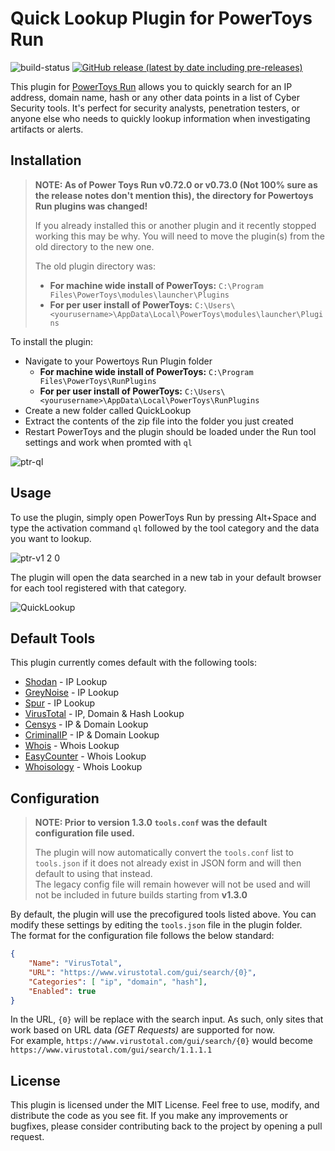 # Quick Lookup Plugin for PowerToys Run

![build-status](https://github.com/GTGalaxi/quick-lookup-ptrun/actions/workflows/dotnet.yml/badge.svg) [![GitHub release (latest by date including pre-releases)](https://img.shields.io/github/v/release/GTGalaxi/quick-lookup-ptrun?include_prereleases)](https://github.com/GTGalaxi/quick-lookup-ptrun/releases)

This plugin for [PowerToys Run](https://learn.microsoft.com/en-us/windows/powertoys/run) allows you to quickly search for an IP address, domain name, hash or any other data points in a list of Cyber Security tools. It's perfect for security analysts, penetration testers, or anyone else who needs to quickly lookup information when investigating artifacts or alerts.

## Installation

> **NOTE: As of Power Toys Run v0.72.0 or v0.73.0 (Not 100% sure as the release notes don't mention this), the directory for Powertoys Run plugins was changed!**
>
> If you already installed this or another plugin and it recently stopped working this may be why. You will need to move the plugin(s) from the old directory to the new one.
>
> The old plugin directory was:
>
> - **For machine wide install of PowerToys:** `C:\Program Files\PowerToys\modules\launcher\Plugins`
> - **For per user install of PowerToys:** `C:\Users\<yourusername>\AppData\Local\PowerToys\modules\launcher\Plugins`

To install the plugin:

- Navigate to your Powertoys Run Plugin folder
  - **For machine wide install of PowerToys:** `C:\Program Files\PowerToys\RunPlugins`
  - **For per user install of PowerToys:** `C:\Users\<yourusername>\AppData\Local\PowerToys\RunPlugins`
- Create a new folder called QuickLookup
- Extract the contents of the zip file into the folder you just created
- Restart PowerToys and the plugin should be loaded under the Run tool settings and work when promted with `ql`

![ptr-ql](https://user-images.githubusercontent.com/10473238/232273294-1e9d4fec-fb8a-45e2-8780-0214aa6ef528.png)

## Usage

To use the plugin, simply open PowerToys Run by pressing Alt+Space and type the activation command `ql` followed by the tool category and the data you want to lookup.

![ptr-v1 2 0](https://user-images.githubusercontent.com/10473238/231605857-2427613f-7206-4899-8d82-3c660cecfd98.gif)

The plugin will open the data searched in a new tab in your default browser for each tool registered with that category.

![QuickLookup](https://user-images.githubusercontent.com/10473238/227844315-0a865672-9eb3-4f35-afc5-d6c196fd009d.gif)

## Default Tools

This plugin currently comes default with the following tools:

- [Shodan](https://www.shodan.io) - IP Lookup
- [GreyNoise](https://viz.greynoise.io) - IP Lookup
- [Spur](https://spur.us) - IP Lookup
- [VirusTotal](https://www.virustotal.com) - IP, Domain & Hash Lookup
- [Censys](https://search.censys.io) - IP & Domain Lookup
- [CriminalIP](https://www.criminalip.io) - IP & Domain Lookup
- [Whois](https://www.whois.com/whois) - Whois Lookup
- [EasyCounter](https://whois.easycounter.com) - Whois Lookup
- [Whoisology](https://whoisology.com) - Whois Lookup

## Configuration

> **NOTE: Prior to version 1.3.0 `tools.conf` was the default configuration file used.**
>
> The plugin will now automatically convert the `tools.conf` list to `tools.json` if it does not already exist in JSON form and will then default to using that instead.\
> The legacy config file will remain however will not be used and will not be included in future builds starting from **v1.3.0**

By default, the plugin will use the precofigured tools listed above. You can modify these settings by editing the `tools.json` file in the plugin folder.\
The format for the configuration file follows the below standard:

```json
{
    "Name": "VirusTotal",
    "URL": "https://www.virustotal.com/gui/search/{0}",
    "Categories": [ "ip", "domain", "hash"],
    "Enabled": true
}
```

In the URL, `{0}` will be replace with the search input. As such, only sites that work based on URL data *(GET Requests)* are supported for now.\
For example, `https://www.virustotal.com/gui/search/{0}` would become `https://www.virustotal.com/gui/search/1.1.1.1`

<!-- ```ini
[TOOL]                                  ; Section identifier for a new tool
NAME=Shodan                             ; Name of the tool
URL="https://www.shodan.io/host/{0}"    ; URL of the tool. {0} will be replaced with the user input from PowerToys Run
CATEGORIES=ip                           ; Comma-seperated list of Categories the tool can work with
ENABLED=1                               ; Boolean value of 0 or 1 to toggle the active state of the tool
``` -->

## License

This plugin is licensed under the MIT License. Feel free to use, modify, and distribute the code as you see fit. If you make any improvements or bugfixes, please consider contributing back to the project by opening a pull request.
